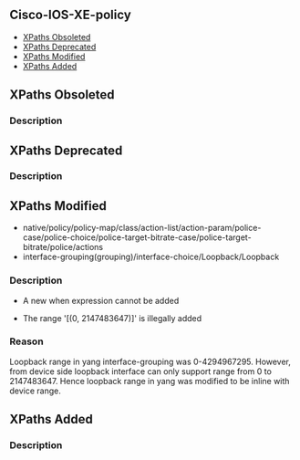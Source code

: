 ## Cisco-IOS-XE-policy


- [XPaths Obsoleted](#xpaths-obsoleted)
- [XPaths Deprecated](#xpaths-deprecated)
- [XPaths Modified](#xpaths-modified)
- [XPaths Added](#xpaths-added)

## XPaths Obsoleted

### Description

## XPaths Deprecated

### Description

## XPaths Modified

- native/policy/policy-map/class/action-list/action-param/police-case/police-choice/police-target-bitrate-case/police-target-bitrate/police/actions
- interface-grouping(grouping)/interface-choice/Loopback/Loopback

### Description

- A new when expression cannot be added

- The range '[(0, 2147483647)]' is illegally added

### Reason

Loopback range in yang interface-grouping was 0-4294967295. However, from device side loopback interface can only support range from 0 to 2147483647. Hence loopback range in yang was modified to be inline with device range.

## XPaths Added

### Description
